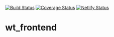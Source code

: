 [![Build Status](https://travis-ci.com/LABS-EU3/wt_frontend.svg?branch=master)](https://travis-ci.com/LABS-EU3/wt_frontend)
[![Coverage Status](https://coveralls.io/repos/github/LABS-EU3/wt_frontend/badge.svg?branch=develop)](https://coveralls.io/github/LABS-EU3/wt_frontend?branch=develop)
[![Netlify Status](https://api.netlify.com/api/v1/badges/3f65292d-432b-4ecb-b30d-a9b642a073c1/deploy-status)](https://app.netlify.com/sites/trackdrills/deploys)

# wt_frontend

